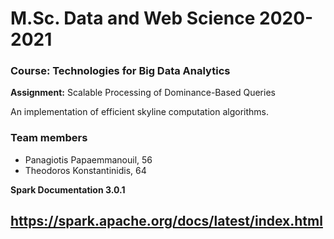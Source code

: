 # M.Sc. Data and Web Science 2020-2021

### Course: Technologies for Big Data Analytics

**Assignment:** Scalable Processing of Dominance-Based Queries

An implementation of efficient skyline computation algorithms.

### Team members 
* Panagiotis Papaemmanouil, 56
* Theodoros Konstantinidis, 64


**Spark Documentation 3.0.1**

https://spark.apache.org/docs/latest/index.html
---


